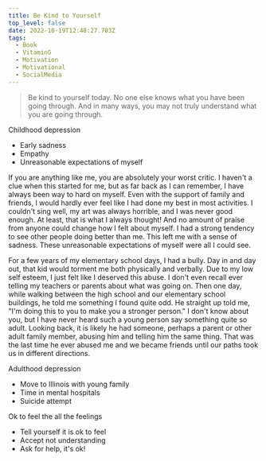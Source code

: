 ```yaml
---
title: Be Kind to Yourself
top_level: false
date: 2022-10-19T12:48:27.703Z
tags:
  - Book
  - VitaminG
  - Motivation
  - Motivational
  - SocialMedia
---
```

> Be kind to yourself today. No one else knows what you have been going through. And in many ways, you may not truly understand what you are going through.

Childhood depression
- Early sadness
- Empathy
- Unreasonable expectations of myself

If you are anything like me, you are absolutely your worst critic. I haven't a clue when this started for me, but as far back as I can remember, I have always been way to hard on myself. Even with the support of family and friends, I would hardly ever feel like I had done my best in most activities. I couldn't sing well, my art was always horrible, and I was never good enough. At least, that is what I always thought! And no amount of praise from anyone could change how I felt about myself. I had a strong tendency to see other people doing better than me. This left me with a sense of sadness. These unreasonable expectations of myself were all I could see.

For a few years of my elementary school days, I had a bully. Day in and day out, that kid would torment me both physically and verbally. Due to my low self esteem, I just felt like I deserved this abuse. I don't even recall ever telling my teachers or parents about what was going on. Then one day, while walking between the high school and our elementary school buildings, he told me something I found quite odd. He straight up told me, "I'm doing this to you to make you a stronger person." I don't know about you, but I have never heard such a young person say something quite so adult. Looking back, it is likely he had someone, perhaps a parent or other adult family member, abusing him and telling him the same thing. That was the last time he ever abused me and we became friends until our paths took us in different directions.

Adulthood depression
- Move to Illinois with young family
- Time in mental hospitals
- Suicide attempt

Ok to feel the all the feelings
- Tell yourself it is ok to feel
- Accept not understanding
- Ask for help, it's ok!